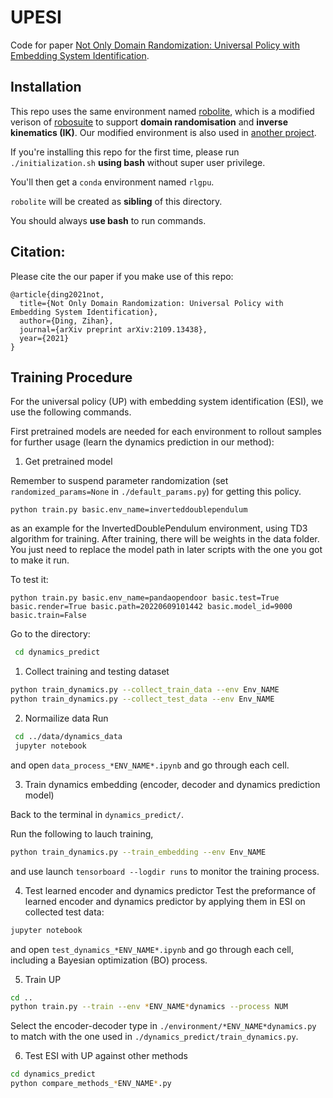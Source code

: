 # UPESI

Code for paper [Not Only Domain Randomization: Universal Policy with Embedding System Identification](https://arxiv.org/abs/2109.13438).

 ## Installation
 This repo uses the same environment named [robolite](https://github.com/quantumiracle/robolite), which is a modified verison of [robosuite](https://surreal.stanford.edu) to support **domain randomisation** and **inverse kinematics (IK)**. Our modified environment is also used in [another project](https://github.com/quantumiracle/Robotic_Door_Opening_with_Tactile_Simulation).

 If you're installing this repo for the first time, please run `./initialization.sh` **using bash** without super user privilege.

You'll then get a `conda` environment named `rlgpu`. 

`robolite` will be created as **sibling** of this directory.

You should always **use bash** to run commands.
 ## Citation:
Please cite the our paper if you make use of this repo:
```
@article{ding2021not,
  title={Not Only Domain Randomization: Universal Policy with Embedding System Identification},
  author={Ding, Zihan},
  journal={arXiv preprint arXiv:2109.13438},
  year={2021}
}
```
 
 ## Training Procedure
 For the universal policy (UP) with embedding system identification (ESI), we use the following commands.
 
First pretrained models are needed for each environment to rollout samples for further usage (learn the dynamics prediction in our method):

1. Get pretrained model

Remember to suspend parameter randomization (set `randomized_params=None` in `./default_params.py`) for getting this policy.
```
python train.py basic.env_name=inverteddoublependulum
```
as an example for the InvertedDoublePendulum environment, using TD3 algorithm for training. After training, there will be weights in the data folder. You just need to replace the model path in later scripts with the one you got to make it run.

To test it:
```
python train.py basic.env_name=pandaopendoor basic.test=True basic.render=True basic.path=20220609101442 basic.model_id=9000 basic.train=False
```

Go to the directory:
 ```bash
  cd dynamics_predict
 ```
1. Collect training and testing dataset
  ```bash
  python train_dynamics.py --collect_train_data --env Env_NAME
  python train_dynamics.py --collect_test_data --env Env_NAME
  ```
2. Normailize data
 Run
 ```bash
  cd ../data/dynamics_data
  jupyter notebook
 ```
  and open ```data_process_*ENV_NAME*.ipynb``` and go through each cell.

3. Train dynamics embedding (encoder, decoder and dynamics prediction model)

 Back to the terminal in ```dynamics_predict/```.

 Run the following to lauch training,
  ```bash
  python train_dynamics.py --train_embedding --env Env_NAME
  ```
  and use launch ```tensorboard --logdir runs``` to monitor the training process. 

4. Test learned encoder and dynamics predictor
 Test the preformance of learned encoder and dynamics predictor by applying them in ESI on collected test data:
  ```bash
  jupyter notebook
  ```
  and open ```test_dynamics_*ENV_NAME*.ipynb``` and go through each cell, including a Bayesian optimization (BO) process.

5. Train UP
  ```bash
  cd ..
  python train.py --train --env *ENV_NAME*dynamics --process NUM 
  ```
  Select the encoder-decoder type in `./environment/*ENV_NAME*dynamics.py` to match with the one used in `./dynamics_predict/train_dynamics.py`.

6. Test ESI with UP against other methods
  ```bash
  cd dynamics_predict
  python compare_methods_*ENV_NAME*.py
  ```
